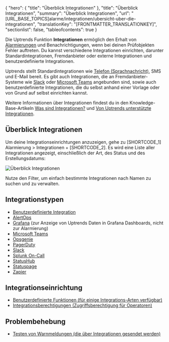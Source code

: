 {
  "hero": {
    "title": "Überblick Integrationen"
  },
  "title": "Überblick Integrationen",
  "summary": "Überblick Integrationen",
  "url": "[URL_BASE_TOPICS]alarme/integrationen/ubersicht-uber-die-integrationen",
  "translationKey": "[FRONTMATTER_TRANSLATIONKEY]",
  "sectionlist": false,
  "tableofcontents": true
}

Die Uptrends Funktion **Integrationen** ermöglich den Erhalt von [Alarmierungen]([LINK_URL_1]) und Benachrichtigungen, wenn bei deinen Prüfobjekten Fehler auftreten. Du kannst verschiedene Integrationen einrichten, darunter Standardintegrationen, Fremdanbieter oder externe Integrationen und benutzerdefinierte Integrationen.

Uptrends stellt Standardintegrationen wie [Telefon (Sprachnachricht)]([LINK_URL_2]), SMS und E-Mail bereit. Es gibt auch Integrationen, die an Fremdanbieter-Systeme wie [Slack]([LINK_URL_3]) oder [Microsoft Teams]([LINK_URL_4]) angebunden sind, sowie auch benutzerdefinierte Integrationen, die du selbst anhand einer Vorlage oder von Grund auf selbst einrichten kannst.

Weitere Informationen über Integrationen findest du in den Knowledge-Base-Artikeln [Was sind Integrationen?]([LINK_URL_5]) und [Von Uptrends unterstützte Integrationen]([LINK_URL_6]).

## Überblick Integrationen

Um deine Integrationseinrichtungen anzuzeigen, gehe zu [SHORTCODE_1] Alarmierung > Integrationen + [SHORTCODE_2]. Es wird eine Liste aller Integrationen angezeigt, einschließlich der Art, des Status und des Erstellungsdatums:

![Überblick Integrationen]([LINK_URL_7])

Nutze den Filter, um einfach bestimmte Integrationen nach Namen zu suchen und zu verwalten.

## Integrationstypen

- [Benutzerdefinierte Integration]([LINK_URL_8])
- [AlertOps]([LINK_URL_9])
- [Grafana]([LINK_URL_10]) (zur Anzeige von Uptrends Daten in Grafana Dashboards, nicht zur Alarmierung)
- [Microsoft Teams]([LINK_URL_11])
- [Opsgenie]([LINK_URL_12])
- [PagerDuty]([LINK_URL_13])
- [Slack]([LINK_URL_14])
- [Splunk On-Call]([LINK_URL_15])
- [StatusHub]([LINK_URL_16])
- [Statuspage]([LINK_URL_17])
- [Zapier]([LINK_URL_18])

## Integrationseinrichtung

- [Benutzerdefinierte Funktionen (für einige Integrations-Arten verfügbar)]([LINK_URL_19])
- [Integrationsberechtigungen (Zugriffsberechtigung für Operatoren)]([LINK_URL_20])

## Problembehebung

- [Testen von Warnmeldungen (die über Integrationen gesendet werden)]([LINK_URL_21])

